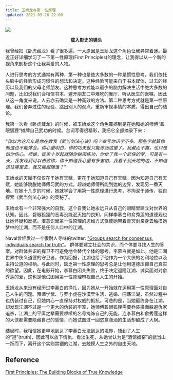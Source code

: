 ```yaml
---
title: 玉娇龙与第一性原理
updated: 2021-05-26 22:00
---
```


![]({{site.baseurl}}/images/yujiaolong.jpeg)
**<center> 载入影史的镜头 </center>**

我曾经把《卧虎藏龙》看了很多遍，一大原因是玉娇龙这个角色让我异常着迷。最近正好详细学习了一下第一性原理(First Principles)的理念，让我得以从一个新的视角来剖析这个让我喜爱的人物。

人进行思考的方式通常有两种，第一种也是绝大多数的一种是惯性思考，我们依托头脑中的经验形成习惯性的想法和决定。这种经验可能来自于书本媒体、过去的经历以及我们的父母老师朋友。这种思考方式能以最少的脑力解决生活中绝大多数的问题，比如说我们会相信书本、避开朋友口中难吃的餐厅、听从医生的医嘱，因此从这一角度来说，人云亦云确实是一种高效的方法。第二种思考方式就是第一性原理。我们舍弃过往的经验、跳出别人的观点，重新审视事情的本质，得出自己的结论。

我第一次看《卧虎藏龙》的时候，被玉娇龙这个角色震撼到是在她和她的师傅“碧眼狐狸”摊牌自己武功的时候。台词写得很精彩，我把它全部摘录下来：

_“你以为这几年是你在教我《武当剑法心诀》吗？幸亏你识字不多。那些字就算你知道也不能体会。你心里明白，你的功夫就只能练到这里了。我藏而不露，也只是怕你伤心。师娘，徒弟十岁起就随你秘密练功，你给了我一个武侠的梦，可是有一天，我发现我可以击败你，你不知道我心里有多害怕，我看不到天地的边，不知道该往哪里去，我又能跟随谁？”_

玉娇龙的天赋不仅仅在于她有天赋，更在于她知道自己有天赋。因为知道自己有天赋，她能够跳脱她师傅习武的方式，超越她师傅所能到达的边界，发现另一番天地。在她十几岁的时候，她就学会了用第一性原理进行思考，不拘泥于师传，独自探索《武当剑法心诀》的奥秘了。

玉娇龙有一个非常强大的自我，这个自我让她永远只从自己的眼睛里建立对世界的认知。因此，碧眼狐狸的恶毒没能泯灭她的良知，同样李慕白和俞秀莲的道德观也让她怀疑和反抗。潜意识里第一性原理的思维方式驱使她带着青冥剑亲身去触摸她梦中的江湖，而不是任何人口中的江湖。

Naval曾经发过一个很耐人寻味的twitter: ["Groups search for consensus, individuals search for truth"](https://twitter.com/naval/status/1141844787705741312?s=21)。 群体要建立社会的共识，而个体要寻找人生的答案。对群体共识的捍卫不可避免地会替代个体的思考，李慕白就是如此。他是江湖世界中侠义道德的守卫者，作为回报，江湖也给了他作为一个大侠的名利地位以及主持公道的权柄。与此同时，缺乏第一性原理的思考总是让他用道德压抑自己真实的欲望。因此，在电影开始，李慕白闭关失败，终于决定退隐江湖、诚实面对对俞秀莲的爱，这也是他试图用第一性原理审视自己人生的开始。

玉娇龙从来没有经历过李慕白的挣扎，因为她从一开始就在运用第一性原理面对自己人生的问题。拜师学武、与罗小虎在沙漠里生活、逃婚、闯荡江湖，虽然过程中也伪装过自己，但她内心一直保持对权威的抵抗。可悲的是，当她最终身在江湖，却发现江湖不过是一个更大的伪装的牢笼，她师傅碧眼狐狸需要乔装换面躲避仇家追杀，江湖上的平庸之辈需要啰嗦的名号掩饰自己的无能，连李慕白和俞秀莲这样的大侠都需要隐藏自己的感情，而她试图过一回恣意潇洒的生活却酿成了大祸。

结局时，我相信她更早地到达了李慕白无法到达的境界，悟到了人生的“道”(truth)，因此可以放下情仇、看淡生死，从她曾认为是“酒馆娼窑”的武当山一跃而下，离开这个实则禁锢的江湖，去触摸人生之外的自由天地。

## Reference

[First Principles: The Building Blocks of True Knowledge](https://fs.blog/2018/04/first-principles/)
